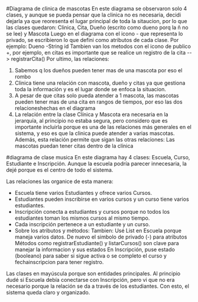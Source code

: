 #Diagrama de clinica de mascotas
En este diagrama se observaron solo 4 clases, y aunque se pueda pensar que la clinica no es necesaria, decidi dejarla ya que reoresenta  el lugar principal
de toda la sitaucion, por lo que las clases quedaron: Clinica, Cita, Dueño (escrito como dueno porq la ñ no se lee) y Mascota
Luego en el diagrama con el icono - que representa lo privado, se escribieron lo que defini como atributos de cada clase. Por ejemplo: Dueno -String id
Tambien van los metodos con el icono de publico +, por ejemplo, en citas es importante que se realice un registro de la cita --> registrarCita()
Por ultimo, las relaciones: 
1. Sabemos q los dueños pueden tener mas de una mascota por eso el rombo
2. Clinica tiene una relación con mascota, dueño y citas  ya que gestiona toda la información y es el lugar donde se enfoca la situacion.
3.  A pesar de que citas solo pueda atender a 1 mascota, las mascotas pueden tener mas de una cita en rangos de tiempos, por eso las dos relacioneshechas en el diagrama
4. La relación entre la clase Clínica y Mascota era necesaria en la jerarquía, al principio  no estaba segura, pero considero que es importante incluirla porque es una de las relaciones más generales
 en el sistema, y eso es que la clinica puede atender a varias mascotas. Además, esta relación permite que sigan las otras relaciones: Las mascotas puedan tener citas dentro de la clínica

#diagrama de clase musica 
En este diagrama hay 4 clases: Escuela, Curso, Estudiante e Inscripción. Aunque la escuela podría parecer innecesaria, la dejé porque es el centro de todo el sistema.

Las relaciones las organice de esta manera:
- Escuela tiene varios Estudiantes y ofrece varios Cursos.
- Estudiantes pueden inscribirse en varios cursos y un curso tiene varios estudiantes.
- Inscripción conecta a estudiantes y cursos porque no todos los estudiantes toman los mismos cursos al mismo tiempo.
- Cada inscripción pertenece a un estudiante y un curso.
- Sobre los atributos y métodos:
Tambien: 
Usé List en Escuela porque maneja varios datos.
De nuevo el simbolo de privado (-) para atributos
Métodos como registrarEstudiante() y listarCursos() son clave para manejar la informacion y sus estados
En Inscripción, puse estado (booleano) para saber si sigue activa o se completo el curso y fechainscripcion para tener registro.

Las clases en mayúscula porque son entidades principales.
Al principio dudé si Escuela debía conectarse con Inscripción, pero vi que no era necesario porque la relación se da a través de los estudiantes. Con esto, el sistema queda claro y organizado. 
